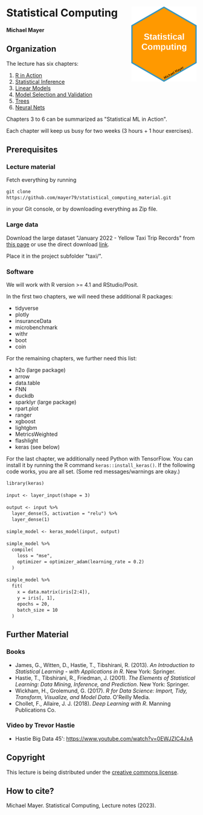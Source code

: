 # Statistical Computing <img src='logo.png' align="right" height="200" /></a>

#### Michael Mayer

## Organization

The lecture has six chapters: 

1. [R in Action](https://mayer79.github.io/statistical_computing_material/1_R_in_Action.html)
2. [Statistical Inference](https://mayer79.github.io/statistical_computing_material/2_Statistical_Inference.html)
3. [Linear Models](https://mayer79.github.io/statistical_computing_material/3_Linear_Models.html)
4. [Model Selection and Validation](https://mayer79.github.io/statistical_computing_material/4_Model_Selection_and_Validation.html)
5. [Trees](https://mayer79.github.io/statistical_computing_material/5_Trees.html)
6. [Neural Nets](https://mayer79.github.io/statistical_computing_material/6_Neural_Nets.html)

Chapters 3 to 6 can be summarized as "Statistical ML in Action". 

Each chapter will keep us busy for two weeks (3 hours + 1 hour exercises).
   
## Prerequisites

### Lecture material

Fetch everything by running

```
git clone https://github.com/mayer79/statistical_computing_material.git
```

in your Git console, or by downloading everything as Zip file.

### Large data

Download the large dataset "January 2022 - Yellow Taxi Trip Records" from [this page](https://www1.nyc.gov/site/tlc/about/tlc-trip-record-data.page) or use the direct download [link](https://d37ci6vzurychx.cloudfront.net/trip-data/yellow_tripdata_2022-01.parquet).

Place it in the project subfolder "taxi/".

### Software

We will work with R version >= 4.1 and RStudio/Posit. 

In the first two chapters, we will need these additional R packages:

- tidyverse
- plotly
- insuranceData
- microbenchmark
- withr
- boot
- coin

For the remaining chapters, we further need this list:

- h2o (large package)
- arrow
- data.table
- FNN
- duckdb
- sparklyr (large package)
- rpart.plot
- ranger
- xgboost
- lightgbm
- MetricsWeighted
- flashlight
- keras (see below)

For the last chapter, we additionally need Python with TensorFlow. You can install it by running the R command `keras::install_keras()`. If the following code works, you are all set. (Some red messages/warnings are okay.)

```
library(keras)

input <- layer_input(shape = 3)

output <- input %>%  
  layer_dense(5, activation = "relu") %>%  
  layer_dense(1)

simple_model <- keras_model(input, output)

simple_model %>% 
  compile(
    loss = "mse", 
    optimizer = optimizer_adam(learning_rate = 0.2)
  )

simple_model %>% 
  fit(
    x = data.matrix(iris[2:4]),
    y = iris[, 1],
    epochs = 20,
    batch_size = 10
  )
```

## Further Material

### Books

- James, G., Witten, D., Hastie, T., Tibshirani, R. (2013). *An Introduction to Statistical Learning - with Applications in R*. New York: Springer.
- Hastie, T., Tibshirani, R., Friedman, J. (2001). *The Elements of Statistical Learning: Data Mining, Inference, and Prediction*. New York: Springer.
- Wickham, H., Grolemund, G. (2017). *R for Data Science: Import, Tidy, Transform, Visualize, and Model Data*. O'Reilly Media.
- Chollet, F., Allaire, J. J. (2018). *Deep Learning with R*. Manning Publications Co.

### Video by Trevor Hastie

- Hastie Big Data 45': https://www.youtube.com/watch?v=0EWJZIC4JxA

## Copyright

This lecture is being distributed under the [creative commons license](https://creativecommons.org/licenses/by/2.0/).

## How to cite?

Michael Mayer. Statistical Computing, Lecture notes (2023).
